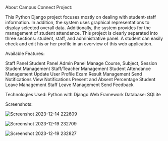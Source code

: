 About Campus Connect Project:

This Python Django project focuses mostly on dealing with student-staff information. In addition, the system uses graphical representations to display selected 
overall data. Additionally, the system provides for the management of student attendance. This project is clearly separated into three sections: student, staff, 
and administrative panel. A student can easily check and edit his or her profile in an overview of this web application.
  
Available Features:

Staff Panel
Student Panel
Admin Panel
Manage Course, Subject, Session
Student Management
Staff/Teacher Management
Student Attendance Management
Update User Profile
Exam Result Management
Send Notifications
View Notifications
Present and Absent Percentage
Student Leave Management
Staff Leave Management
Send Feedback

Technologies Used:	Python with Django Web Framework
Database:	SQLite

Screenshots:

![Screenshot 2023-12-14 222609](https://github.com/Parthaj07/Campus_connect/assets/69979011/67243b4d-fc56-410e-abc3-03e26b4a7f9a)

![Screenshot 2023-12-19 232709](https://github.com/Parthaj07/Campus_connect/assets/69979011/1f6285f4-32ee-4b60-bb7b-fadbf45127b0)

![Screenshot 2023-12-19 232827](https://github.com/Parthaj07/Campus_connect/assets/69979011/f4fe6818-9d08-417f-bc15-6d23f32e5071)








